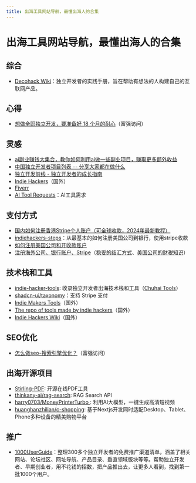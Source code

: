```yaml
---
title: 出海工具网站导航，最懂出海人的合集
---
```


# 出海工具网站导航，最懂出海人的合集

## 综合

- [Decohack Wiki](https://wiki.decohack.com/)：独立开发者的实践手册，旨在帮助有想法的人构建自己的互联网产品。

## 心得

- [想做全职独立开发，要准备好 18 个月的耐心](https://twitter.com/bestlacklock/status/1772091747545539064)（富强访问）

## 灵感

- [ai副业赚钱大集合，教你如何利用ai做一些副业项目，赚取更多额外收益](https://github.com/bleedline/aimoneyhunter)
- [中国独立开发者项目列表 -- 分享大家都在做什么](https://github.com/1c7/chinese-independent-developer)
- [独立开发前线 - 独立开发者的成长指南](https://www.91wink.com/)
- [Indie Hackers](https://www.indiehackers.com/)（国外）
- [Fiverr](https://www.fiverr.com/categories/programming-tech/ai-coding)
- [AI Tool Requests](https://theresanaiforthat.com/requests/)：AI工具需求

## 支付方式

- [国内如何注册香港Stripe个人账户（可全球收款，2024年最新教程）](https://mp.weixin.qq.com/s/br0anhSFN8qXlnbogk-sfg)
- [indiehackers-steps](https://github.com/hua1995116/indiehackers-steps)：从最基本的如何注册美国公司到银行，使用stripe收款
- [如何注册美国公司和开收款账户](https://mp.weixin.qq.com/s/flcEPDnop93okNBBf9RZsQ)
- [注册海外公司、银行账户、Stripe](https://m.okjike.com/originalPosts/64d4e94e58c9056cf4fed028?s=eyJ1IjoiNjJhYTljZTI2N2YwNTAwMDExNDYwOTE5IiwiZCI6NH0%3D)（[稳妥的结汇方式](https://twitter.com/zhufengme/status/1706971107885265405)、[美国公司的财税知识](https://twitter.com/hawstein/status/1714157295419179120)）

## 技术栈和工具

- [indie-hacker-tools](https://github.com/weijunext/indie-hacker-tools): 收录独立开发者出海技术栈和工具（[Chuhai Tools](https://chuhai.tools/)）
- [shadcn-ui/taxonomy](https://github.com/shadcn-ui/taxonomy)：支持 Stripe 支付
- [Indie Makers Tools](https://www.indiemakers.tools/)（国外）
- [The repo of tools made by indie hackers](https://www.indiehacker.tools/)（国外）
- [Indie Hackers Wiki](https://indiehackers.wiki/)（国外）

## SEO优化

- [怎么做seo-搜索引擎优化？](https://twitter.com/Yangyixxxx/status/1772270074516410716)（富强访问）

## 出海开源项目

- [Stirling-PDF](https://github.com/Stirling-Tools/Stirling-PDF): 开源在线PDF工具
- [thinkany-ai/rag-search](https://github.com/thinkany-ai/rag-search): RAG Search API
- [harry0703/MoneyPrinterTurbo ](https://github.com/harry0703/MoneyPrinterTurbo): 利用AI大模型，一键生成高清短视频
- [huanghanzhilian/c-shopping](https://github.com/huanghanzhilian/c-shopping): 基于Nextjs开发同时适配Desktop、Tablet、Phone多种设备的精美购物平台

## 推广

- [1000UserGuide](https://1000userguide.com/#/)：整理300多个独立开发者的免费推广渠道清单，涵盖了相关网站、论坛社区、网址导航、产品目录、垂直领域版块等等。帮助独立开发者、早期创业者，用不花钱的招数，把产品推出去，让更多人看到，找到第一批1000个用户。